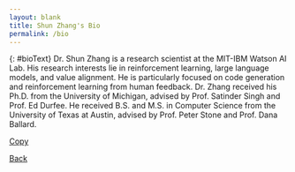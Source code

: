 ```yaml
---
layout: blank
title: Shun Zhang's Bio
permalink: /bio
---
```

{: #bioText}
Dr. Shun Zhang is a research scientist at the MIT-IBM Watson AI Lab. His research interests lie in reinforcement learning, large language models, and value alignment. He is particularly focused on code generation and reinforcement learning from human feedback. Dr. Zhang received his Ph.D. from the University of Michigan, advised by Prof. Satinder Singh and Prof. Ed Durfee. He received B.S. and M.S. in Computer Science from the University of Texas at Austin, advised by Prof. Peter Stone and Prof. Dana Ballard.

<a href="#" id="copyLink" onclick="event.preventDefault(); copyBio()"><i class="fa-regular fa-copy"></i> Copy</a>
<span id="tooltip" style="visibility: hidden;">(copied)</span>

<a href="javascript:history.back()"><i class="fa-solid fa-angle-left"></i> Back</a>

<script>
  function copyBio() {
    var text = document.getElementById('bioText').innerText;
    var textArea = document.createElement('textarea');
    textArea.value = text;
    document.body.appendChild(textArea);
    textArea.select();
    document.execCommand('Copy');
    textArea.remove();

    var tooltip = document.getElementById('tooltip');
    tooltip.style.visibility = 'visible';

    return false; // Prevent default link behavior
  }
</script>